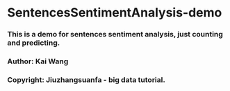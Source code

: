 # SentencesSentimentAnalysis-demo

### This is a demo for sentences sentiment analysis, just counting and predicting.
### Author: Kai Wang
### Copyright: Jiuzhangsuanfa - big data tutorial.

